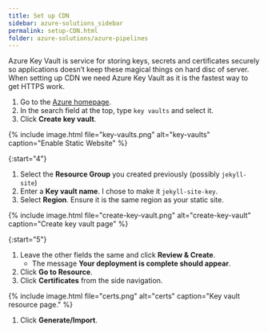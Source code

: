 ```yaml
---
title: Set up CDN
sidebar: azure-solutions_sidebar
permalink: setup-CDN.html
folder: azure-solutions/azure-pipelines
---
```

Azure Key Vault is service for storing keys, secrets and certificates securely so applications doesn’t keep these magical things on hard disc of server. When setting up CDN we need Azure Key Vault as it is the fastest way to get HTTPS work.

1. Go to the [Azure homepage](https://azure.microsoft.com).
1. In the search field at the top, type `key vaults` and select it.
1. Click **Create key vault**.

{% include image.html file="key-vaults.png" alt="key-vaults" caption="Enable Static Website" %}

{:start="4"}
1. Select the **Resource Group** you created previously (possibly `jekyll-site`)
1. Enter a **Key vault name**. I chose to make it `jekyll-site-key`.
1. Select **Region**. Ensure it is the same region as your static site. <!--warning -->

{% include image.html file="create-key-vault.png" alt="create-key-vault" caption="Create key vault page" %}

{:start="5"}
1. Leave the other fields the same and click **Review & Create**.
   - The message **Your deployment is complete should appear**.
1. Click **Go to Resource**.
1. Click **Certificates** from the side navigation.

{% include image.html file="certs.png" alt="certs" caption="Key vault resource page." %}

1. Click **Generate/Import**.
<!-- need .pfx or .pem SSL certificate.. -->


<!-- I do not think you want to do this twice, only for sita.aero. GOing to talk to Doug first to get his opinion -->